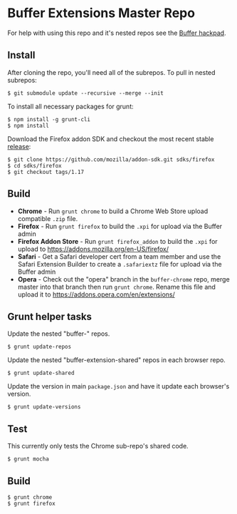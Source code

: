 Buffer Extensions Master Repo
=============================

For help with using this repo and it's nested repos see the [Buffer hackpad](https://buffer.hackpad.com/Extensions-Shared-Repos-101-7AswcCRsHEI).

## Install

After cloning the repo, you'll need all of the subrepos. To pull in nested subrepos:

    $ git submodule update --recursive --merge --init

To install all necessary packages for grunt:

    $ npm install -g grunt-cli
    $ npm install

Download the Firefox addon SDK and checkout the most recent stable
[release](https://github.com/mozilla/addon-sdk/releases):

    $ git clone https://github.com/mozilla/addon-sdk.git sdks/firefox
    $ cd sdks/firefox
    $ git checkout tags/1.17

## Build

* **Chrome** - Run `grunt chrome` to build a Chrome Web Store upload compatible
`.zip` file.
* **Firefox** - Run `grunt firefox` to build the `.xpi` for upload via the
Buffer admin
* **Firefox Addon Store** - Run `grunt firefox_addon` to build the `.xpi` for
upload to https://addons.mozilla.org/en-US/firefox/
* **Safari** - Get a Safari developer cert from a team member and use the Safari
Extension Builder to create a `.safariextz` file for upload via the Buffer admin
* **Opera** - Check out the "opera" branch in the `buffer-chrome` repo, merge
master into that branch then run `grunt chrome`. Rename this file and upload it
to https://addons.opera.com/en/extensions/

## Grunt helper tasks

Update the nested "buffer-<browser>" repos.

    $ grunt update-repos

Update the nested "buffer-extension-shared" repos in each browser repo.

    $ grunt update-shared

Update the version in main `package.json` and have it update each browser's
version.

    $ grunt update-versions

## Test

This currently only tests the Chrome sub-repo's shared code.

    $ grunt mocha

## Build

    $ grunt chrome
    $ grunt firefox
